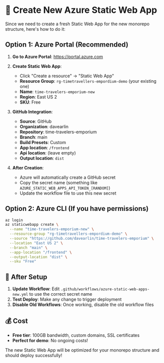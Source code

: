 # 🚀 Create New Azure Static Web App

Since we need to create a fresh Static Web App for the new monorepo structure, here's how to do it:

## Option 1: Azure Portal (Recommended)

1. **Go to Azure Portal**: https://portal.azure.com
2. **Create Static Web App**:
   - Click "Create a resource" → "Static Web App"
   - **Resource Group**: `rg-timetravellers-empordium-demo` (your existing one)
   - **Name**: `time-travelers-emporium-new`
   - **Region**: East US 2
   - **SKU**: Free

3. **GitHub Integration**:
   - **Source**: GitHub
   - **Organization**: davearlin
   - **Repository**: time-travelers-emporium
   - **Branch**: main
   - **Build Presets**: Custom
   - **App location**: `/frontend`
   - **Api location**: (leave empty)
   - **Output location**: `dist`

4. **After Creation**:
   - Azure will automatically create a GitHub secret
   - Copy the secret name (something like `AZURE_STATIC_WEB_APPS_API_TOKEN_[RANDOM]`)
   - Update the workflow file to use this new secret

## Option 2: Azure CLI (If you have permissions)

```bash
az login
az staticwebapp create \
  --name "time-travelers-emporium-new" \
  --resource-group "rg-timetravellers-empordium-demo" \
  --source "https://github.com/davearlin/time-travelers-emporium" \
  --location "East US 2" \
  --branch "main" \
  --app-location "/frontend" \
  --output-location "dist" \
  --sku "Free"
```

## 🔧 After Setup

1. **Update Workflow**: Edit `.github/workflows/azure-static-web-apps-new.yml` to use the correct secret name
2. **Test Deploy**: Make any change to trigger deployment
3. **Disable Old Workflows**: Once working, disable the old workflow files

## 💰 Cost

- **Free tier**: 100GB bandwidth, custom domains, SSL certificates
- **Perfect for demo**: No ongoing costs!

The new Static Web App will be optimized for your monorepo structure and should deploy successfully!
